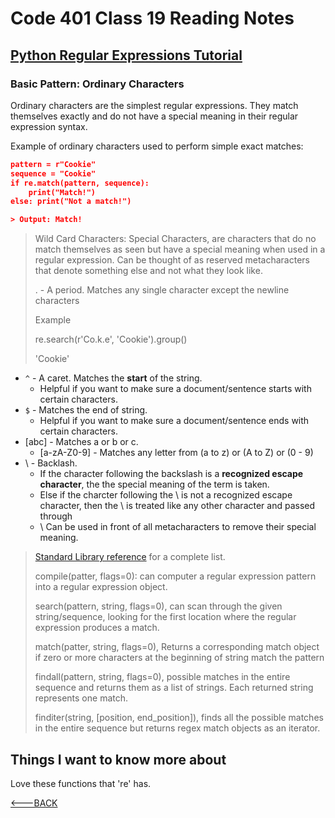 # Code 401 Class 19 Reading Notes

## [Python Regular Expressions Tutorial](https://www.datacamp.com/tutorial/python-regular-expression-tutorial)

### Basic Pattern: Ordinary Characters

Ordinary characters are the simplest regular expressions. They match themselves exactly and do not have a special meaning in their regular expression syntax.

Example of ordinary characters used to perform simple exact matches:

```json
pattern = r"Cookie"
sequence = "Cookie"
if re.match(pattern, sequence):
    print("Match!")
else: print("Not a match!")

> Output: Match!
```

> Wild Card Characters: Special Characters, are characters that do no match themselves as seen but have a special meaning when used in a regular expression. Can be thought of as reserved metacharacters that denote something else and not what they look like.
>
> . - A period. Matches any single character except the newline characters
>
> Example
>
>re.search(r'Co.k.e', 'Cookie').group()
>
>'Cookie'

- `^` - A caret. Matches the **start** of the string.
  - Helpful if you want to make sure a document/sentence starts with certain characters.
- `$` - Matches the end of string.
  - Helpful if you want to make sure a document/sentence ends with certain characters.
- [abc] - Matches a or b or c.
  - [a-zA-Z0-9] - Matches any letter from (a to z) or (A to Z) or (0 - 9)
- \ - Backlash.
  - If the character following the backslash is a **recognized escape character**, the the special meaning of the term is taken.
  - Else if the charcter following the \ is not a recognized escape character, then the \ is treated like any other character and passed through
  - \ Can be used in front of all metacharacters to remove their special meaning.

> [Standard Library reference](https://docs.python.org/3/library/re.html#re-syntax) for a complete list.
>
> compile(patter, flags=0): can computer a regular expression pattern into a regular expression object.
>
> search(pattern, string, flags=0), can scan through the given string/sequence, looking for the first location where the regular expression produces a match.
>
> match(patter, string, flags=0), Returns a corresponding match object if zero or more characters at the beginning of string match the pattern
>
> findall(pattern, string, flags=0), possible matches in the entire sequence and returns them as a list of strings. Each returned string represents one match.
>
> finditer(string, [position, end_position]), finds all the possible matches in the entire sequence but returns regex match objects as an iterator.

## Things I want to know more about

Love these functions that 're' has.

[<---BACK](README.md)
